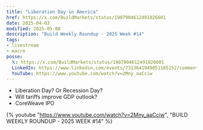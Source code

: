 ```yaml
---
title: "Liberation Day in America"
href: https://x.com/BuildMarkets/status/1907904612491026601
date: 2025-04-03
modified: 2025-05-08
description: "Build Weekly Roundup - 2025 Week #14"
tags:
- livestream
- macro
posse:
  𝕏: https://x.com/BuildMarkets/status/1907904612491026601
  LinkedIn: https://www.linkedin.com/events/7313641949851185152/comments/
  YouTube: https://www.youtube.com/watch?v=2Mny_aaCciw
---
```


- Liberation Day? Or Recession Day?
- Will tariffs improve GDP outlook?
- CoreWeave IPO

{% youtube "https://www.youtube.com/watch?v=2Mny_aaCciw", "BUILD WEEKLY ROUNDUP - 2025 WEEK #14" %}

